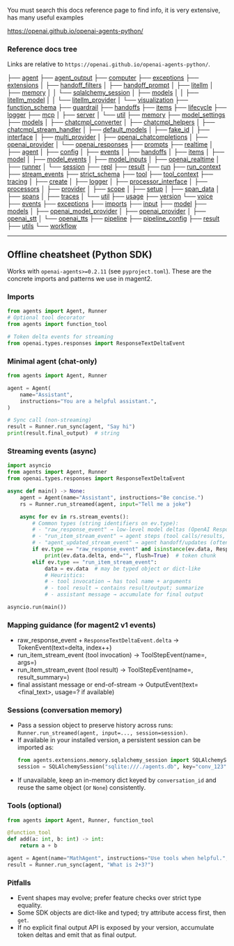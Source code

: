 You must search this docs reference page to find info, it is very extensive, has many useful examples

<https://openai.github.io/openai-agents-python/>

### Reference docs tree

Links are relative to `https://openai.github.io/openai-agents-python/`.

├── [agent](/ref/agent/)
├── [agent_output](/ref/agent_output/)
├── [computer](/ref/computer/)
├── [exceptions](/ref/exceptions/)
├── [extensions](/ref/extensions/)
│   ├── [handoff_filters](/ref/extensions/handoff_filters/)
│   ├── [handoff_prompt](/ref/extensions/handoff_prompt/)
│   ├── [litellm](/ref/extensions/litellm/)
│   ├── [memory](/ref/extensions/memory/)
│   │   └── [sqlalchemy_session](/ref/extensions/memory/sqlalchemy_session/)
│   ├── [models](/ref/extensions/models/)
│   │   ├── [litellm_model](/ref/extensions/models/litellm_model/)
│   │   └── [litellm_provider](/ref/extensions/models/litellm_provider/)
│   └── [visualization](/ref/extensions/visualization/)
├── [function_schema](/ref/function_schema/)
├── [guardrail](/ref/guardrail/)
├── [handoffs](/ref/handoffs/)
├── [items](/ref/items/)
├── [lifecycle](/ref/lifecycle/)
├── [logger](/ref/logger/)
├── [mcp](/ref/mcp/)
│   ├── [server](/ref/mcp/server/)
│   └── [util](/ref/mcp/util/)
├── [memory](/ref/memory/)
├── [model_settings](/ref/model_settings/)
├── [models](/ref/models/)
│   ├── [chatcmpl_converter](/ref/models/chatcmpl_converter/)
│   ├── [chatcmpl_helpers](/ref/models/chatcmpl_helpers/)
│   ├── [chatcmpl_stream_handler](/ref/models/chatcmpl_stream_handler/)
│   ├── [default_models](/ref/models/default_models/)
│   ├── [fake_id](/ref/models/fake_id/)
│   ├── [interface](/ref/models/interface/)
│   ├── [multi_provider](/ref/models/multi_provider/)
│   ├── [openai_chatcompletions](/ref/models/openai_chatcompletions/)
│   ├── [openai_provider](/ref/models/openai_provider/)
│   └── [openai_responses](/ref/models/openai_responses/)
├── [prompts](/ref/prompts/)
├── [realtime](/ref/realtime/)
│   ├── [agent](/ref/realtime/agent/)
│   ├── [config](/ref/realtime/config/)
│   ├── [events](/ref/realtime/events/)
│   ├── [handoffs](/ref/realtime/handoffs/)
│   ├── [items](/ref/realtime/items/)
│   ├── [model](/ref/realtime/model/)
│   ├── [model_events](/ref/realtime/model_events/)
│   ├── [model_inputs](/ref/realtime/model_inputs/)
│   ├── [openai_realtime](/ref/realtime/openai_realtime/)
│   ├── [runner](/ref/realtime/runner/)
│   └── [session](/ref/realtime/session/)
├── [repl](/ref/repl/)
├── [result](/ref/result/)
├── [run](/ref/run/)
├── [run_context](/ref/run_context/)
├── [stream_events](/ref/stream_events/)
├── [strict_schema](/ref/strict_schema/)
├── [tool](/ref/tool/)
├── [tool_context](/ref/tool_context/)
├── [tracing](/ref/tracing/)
│   ├── [create](/ref/tracing/create/)
│   ├── [logger](/ref/tracing/logger/)
│   ├── [processor_interface](/ref/tracing/processor_interface/)
│   ├── [processors](/ref/tracing/processors/)
│   ├── [provider](/ref/tracing/provider/)
│   ├── [scope](/ref/tracing/scope/)
│   ├── [setup](/ref/tracing/setup/)
│   ├── [span_data](/ref/tracing/span_data/)
│   ├── [spans](/ref/tracing/spans/)
│   ├── [traces](/ref/tracing/traces/)
│   └── [util](/ref/tracing/util/)
├── [usage](/ref/usage/)
├── [version](/ref/version/)
└── [voice](/ref/voice/)
    ├── [events](/ref/voice/events/)
    ├── [exceptions](/ref/voice/exceptions/)
    ├── [imports](/ref/voice/imports/)
    ├── [input](/ref/voice/input/)
    ├── [model](/ref/voice/model/)
    ├── [models](/ref/voice/models/)
    │   ├── [openai_model_provider](/ref/voice/models/openai_model_provider/)
    │   ├── [openai_provider](/ref/voice/models/openai_provider/)
    │   ├── [openai_stt](/ref/voice/models/openai_stt/)
    │   └── [openai_tts](/ref/voice/models/openai_tts/)
    ├── [pipeline](/ref/voice/pipeline/)
    ├── [pipeline_config](/ref/voice/pipeline_config/)
    ├── [result](/ref/voice/result/)
    ├── [utils](/ref/voice/utils/)
    └── [workflow](/ref/voice/workflow/)

---

## Offline cheatsheet (Python SDK)

Works with `openai-agents>=0.2.11` (see `pyproject.toml`). These are the concrete imports and patterns we use in magent2.

### Imports

```python
from agents import Agent, Runner
# Optional tool decorator
from agents import function_tool

# Token delta events for streaming
from openai.types.responses import ResponseTextDeltaEvent
```

### Minimal agent (chat-only)

```python
from agents import Agent, Runner

agent = Agent(
    name="Assistant",
    instructions="You are a helpful assistant.",
)

# Sync call (non-streaming)
result = Runner.run_sync(agent, "Say hi")
print(result.final_output)  # string
```

### Streaming events (async)

```python
import asyncio
from agents import Agent, Runner
from openai.types.responses import ResponseTextDeltaEvent

async def main() -> None:
    agent = Agent(name="Assistant", instructions="Be concise.")
    rs = Runner.run_streamed(agent, input="Tell me a joke")

    async for ev in rs.stream_events():
        # Common types (string identifiers on ev.type):
        # - "raw_response_event" → low-level model deltas (OpenAI Responses API)
        # - "run_item_stream_event" → agent steps (tool calls/results, messages)
        # - "agent_updated_stream_event" → agent handoff/updates (often ignorable)
        if ev.type == "raw_response_event" and isinstance(ev.data, ResponseTextDeltaEvent):
            print(ev.data.delta, end="", flush=True)  # token chunk
        elif ev.type == "run_item_stream_event":
            data = ev.data  # may be typed object or dict-like
            # Heuristics:
            # - tool invocation → has tool name + arguments
            # - tool result → contains result/output; summarize
            # - assistant message → accumulate for final output

asyncio.run(main())
```

### Mapping guidance (for magent2 v1 events)

- raw_response_event + `ResponseTextDeltaEvent.delta` → TokenEvent(text=delta, index++)
- run_item_stream_event (tool invocation) → ToolStepEvent(name=<tool>, args=<dict>)
- run_item_stream_event (tool result) → ToolStepEvent(name=<tool>, result_summary=<short>)
- final assistant message or end-of-stream → OutputEvent(text=<final_text>, usage=? if available)

### Sessions (conversation memory)

- Pass a session object to preserve history across runs: `Runner.run_streamed(agent, input=..., session=session)`.
- If available in your installed version, a persistent session can be imported as:
  ```python
  from agents.extensions.memory.sqlalchemy_session import SQLAlchemySession  # if present
  session = SQLAlchemySession("sqlite:///./agents.db", key="conv_123")
  ```
- If unavailable, keep an in-memory dict keyed by `conversation_id` and reuse the same object (or `None`) consistently.

### Tools (optional)

```python
from agents import Agent, Runner, function_tool

@function_tool
def add(a: int, b: int) -> int:
    return a + b

agent = Agent(name="MathAgent", instructions="Use tools when helpful.", tools=[add])
result = Runner.run_sync(agent, "What is 2+3?")
```

### Pitfalls

- Event shapes may evolve; prefer feature checks over strict type equality.
- Some SDK objects are dict-like and typed; try attribute access first, then `get`.
- If no explicit final output API is exposed by your version, accumulate token deltas and emit that as final output.
